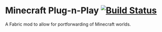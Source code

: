 # Minecraft Plug-n-Play [![Build Status](https://travis-ci.com/glitchieproductions/MCPnP.svg?branch=master)](https://travis-ci.com/glitchieproductions/MCPnP)
A Fabric mod to allow for portforwarding of Minecraft worlds.
